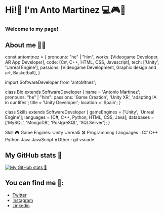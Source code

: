 # Hi!👋 I'm Anto Martinez 💻🎮👾
### Welcome to my page!

## About me 👨‍💻
const antomtnez = {
  pronouns: "he" | "him",
  works: [Videogame Developer, AR App Developer],
  code: [C#, C++, HTML, CSS, Javascript],
  tech: ['Unity', 'Unreal Engine'],
  passions: [Videogame Development, Graphic design and art, Basketball],
  }

import SoftwareDeveloper from 'antoMtnez';

class Bio extends SoftwareDeveloper {
  name = 'Antonio Martinez';
  pronouns: "he" | "him":
  passions: 'Game Creation', 'Unity XR', 'adapting IA in our lifes';
  title    = 'Unity Developer';
  location = 'Spain';
}

class Skills extends SoftwareDeveloper {
  gameEngines = ['Unity', 'Unreal Engine'];
  languages  = [C#, C++, Python, HTML, CSS, Java];
  databases  = ['MySQL', 'MongoDB', 'PostgreSQL', 'SQLServer'];
}

Skill
🎮 Game Engines:
Unity Unreal5
🛠️ Programming Languages :
C#  C++  Python  Java  JavaScript
⏫ Other :
git vscode 

## My GitHub stats 🚀
[![My GitHub stats 🚀](https://github-readme-stats.vercel.app/api?username=antomtnez&show_icons=true&theme=radical)](https://github.com/anuraghazra/github-readme-stats)

## You can find me 👀:
- [Twitter](https://twitter.com/antomtnezdev)
- [Instagram](https://www.instagram.com/antomtnez/)
- [Linkedin](https://www.linkedin.com/in/antoniomartinezmirambell/)



<!--
**antomtnez/antomtnez** is a ✨ _special_ ✨ repository because its `README.md` (this file) appears on your GitHub profile.

Here are some ideas to get you started:

- 🔭 I’m currently working on ...
- 🌱 I’m currently learning ...
- 👯 I’m looking to collaborate on ...
- 🤔 I’m looking for help with ...
- 💬 Ask me about ...
- 📫 How to reach me: ...
- 😄 Pronouns: ...
- ⚡ Fun fact: ...
-->
